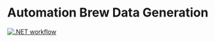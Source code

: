 # Automation Brew Data Generation

[![.NET workflow](https://github.com/automationbrew/autobrew-datagen/actions/workflows/powershell.yml/badge.svg)](https://github.com/automationbrew/autobrew-datagen/actions/workflows/powershell.yml)
